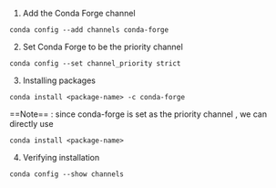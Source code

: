 
1. Add the Conda Forge channel
```
conda config --add channels conda-forge
```

2. Set Conda Forge to be the priority channel
```
conda config --set channel_priority strict
```

3. Installing packages
```
conda install <package-name> -c conda-forge
```
==Note== : since conda-forge is set as the priority channel , we can directly use 
```
conda install <package-name>
```

4. Verifying installation
```
conda config --show channels
```
